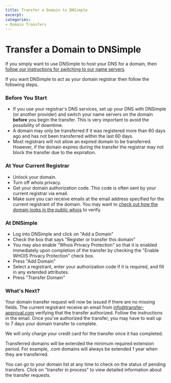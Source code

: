 ```yaml
---
title: Transfer a Domain to DNSimple
excerpt: 
categories:
- Domain Transfers
---
```


# Transfer a Domain to DNSimple

If you simply want to use DNSimple to host your DNS for a domain, then [follow our instructions for switching to our name servers](http://support.dnsimple.com/articles/delegating-dnsimple-hosted/).

If you want DNSimple to act as your domain registrar then follow the following steps.

### Before You Start

- If you use your registrar's DNS services, set up your DNS with DNSimple (or another provider) and switch your name servers on the domain **before** you begin the transfer. This is very important to avoid the possibility of downtime.
- A domain may only be transferred if it was registered more than 60 days ago and has not been transferred within the last 60 days.
- Most registrars will not allow an expired domain to be transferred. However, if the domain expires during the transfer the registrar may not block the transfer due to the expiration.

### At Your Current Registrar

- Unlock your domain.
- Turn off whois privacy.
- Get your domain authorization code. This code is often sent by your current registrar via email.
- Make sure you can receive emails at the email address specified for the current registrant of the domain. You may want to [check out how the domain looks in the public whois](https://dnsimple.com/whois) to verify.

### At DNSimple

- Log into DNSimple and click on "Add a Domain"
- Check the box that says "Register or transfer this domain"
- You may also enable "Whois Privacy Protection" so that it is enabled immediately upon completion of the transfer by checking the "Enable WHOIS Privacy Protection" check box.
- Press "Add Domain"
- Select a registrant, enter your authorization code if it is required, and fill in any extended attributes.
- Press "Transfer Domain"

### What's Next?

Your domain transfer request will now be issued if there are no missing fields. The current registrant receive an email from info@transfer-approval.com verifying that the transfer authorized. Follow the instructions in the email. Once you've authorized the transfer, you may have to wait up to 7 days your domain transfer to complete.

We will only charge your credit card for the transfer once it has completed.

Transferred domains will be extended the minimum required extension period. For example, .com domains will always be extended 1 year when they are transferred.

You can go to your domain list at any time to check on the status of pending transfers. Click on "transfer in process" to view detailed information about the transfer requests.
